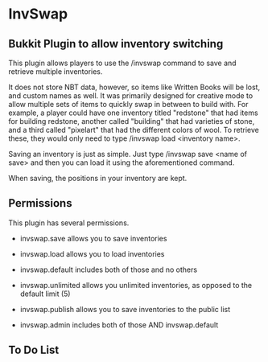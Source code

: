 InvSwap
=======

Bukkit Plugin to allow inventory switching
------------------------------------------

This plugin allows players to use the /invswap command to save and retrieve multiple inventories.

It does not store NBT data, however, so items like Written Books will be lost, and custom names as well.
It was primarily designed for creative mode to allow multiple sets of items to quickly swap in between to
build with. For example, a player could have one inventory titled "redstone" that had items for building
redstone, another called "building" that had varieties of stone, and a third called "pixelart" that had the
different colors of wool. To retrieve these, they would only need to type /invswap load \<inventory name\>.

Saving an inventory is just as simple. Just type /invswap save \<name of save\> and then you can load it
using the aforementioned command.

When saving, the positions in your inventory are kept.

Permissions
-----------

This plugin has several permissions.
- invswap.save allows you to save inventories
- invswap.load allows you to load inventories
- invswap.default includes both of those and no others


- invswap.unlimited allows you unlimited inventories, as opposed to the default limit (5)
- invswap.publish allows you to save inventories to the public list
- invswap.admin includes both of those AND invswap.default

To Do List
----------
